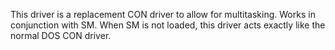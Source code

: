 This driver is a replacement CON driver to allow for multitasking. Works in conjunction with SM. 
When SM is not loaded, this driver acts exactly like the normal DOS CON driver.
